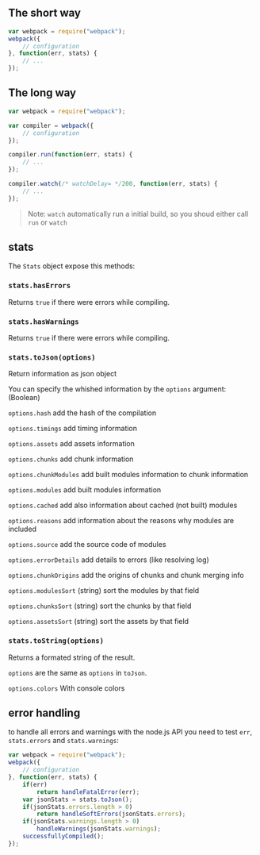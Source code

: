 ## The short way

``` javascript
var webpack = require("webpack");
webpack({
	// configuration
}, function(err, stats) {
	// ...
});
```

## The long way

``` javascript
var webpack = require("webpack");

var compiler = webpack({
	// configuration
});

compiler.run(function(err, stats) {
	// ...
});

compiler.watch(/* watchDelay= */200, function(err, stats) {
	// ...
});
```

> Note: `watch` automatically run a initial build, so you shoud either call `run` or `watch`

## stats

The `Stats` object expose this methods:

### `stats.hasErrors`

Returns `true` if there were errors while compiling.

### `stats.hasWarnings`

Returns `true` if there were errors while compiling.

### `stats.toJson(options)`

Return information as json object

You can specify the whished information by the `options` argument: (Boolean)

`options.hash` add the hash of the compilation

`options.timings` add timing information

`options.assets` add assets information

`options.chunks` add chunk information

`options.chunkModules` add built modules information to chunk information

`options.modules` add built modules information

`options.cached` add also information about cached (not built) modules

`options.reasons` add information about the reasons why modules are included

`options.source` add the source code of modules

`options.errorDetails` add details to errors (like resolving log)

`options.chunkOrigins` add the origins of chunks and chunk merging info

`options.modulesSort` (string) sort the modules by that field

`options.chunksSort` (string) sort the chunks by that field

`options.assetsSort` (string) sort the assets by that field

### `stats.toString(options)`

Returns a formated string of the result.

`options` are the same as `options` in `toJson`.

`options.colors` With console colors

## error handling

to handle all errors and warnings with the node.js API you need to test `err`, `stats.errors` and `stats.warnings`:

``` javascript
var webpack = require("webpack");
webpack({
	// configuration
}, function(err, stats) {
	if(err)
		return handleFatalError(err);
	var jsonStats = stats.toJson();
	if(jsonStats.errors.length > 0)
		return handleSoftErrors(jsonStats.errors);
	if(jsonStats.warnings.length > 0)
		handleWarnings(jsonStats.warnings);
	successfullyCompiled();
});
```
